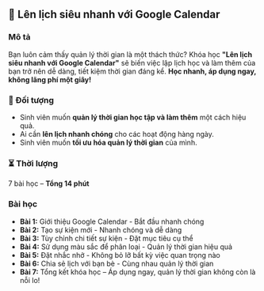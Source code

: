 ## 📌 Lên lịch siêu nhanh với Google Calendar

### Mô tả
Bạn luôn cảm thấy quản lý thời gian là một thách thức? Khóa học **"Lên lịch siêu nhanh với Google Calendar"** sẽ biến việc lập lịch học và làm thêm của bạn trở nên dễ dàng, tiết kiệm thời gian đáng kể. **Học nhanh, áp dụng ngay, không lãng phí một giây!**

### 🎯 Đối tượng
- Sinh viên muốn **quản lý thời gian học tập và làm thêm** một cách hiệu quả.
- Ai cần **lên lịch nhanh chóng** cho các hoạt động hàng ngày.
- Sinh viên muốn **tối ưu hóa quản lý thời gian** của mình.

### ⏳ Thời lượng
7 bài học – **Tổng 14 phút**

### Bài học
- **Bài 1:** Giới thiệu Google Calendar - Bắt đầu nhanh chóng
- **Bài 2:** Tạo sự kiện mới - Nhanh chóng và dễ dàng
- **Bài 3:** Tùy chỉnh chi tiết sự kiện - Đặt mục tiêu cụ thể
- **Bài 4:** Sử dụng màu sắc để phân loại - Quản lý thời gian hiệu quả
- **Bài 5:** Đặt nhắc nhở - Không bỏ lỡ bất kỳ việc quan trọng nào
- **Bài 6:** Chia sẻ lịch với bạn bè - Cùng nhau quản lý thời gian
- **Bài 7:** Tổng kết khóa học – Áp dụng ngay, quản lý thời gian không còn là nỗi lo!